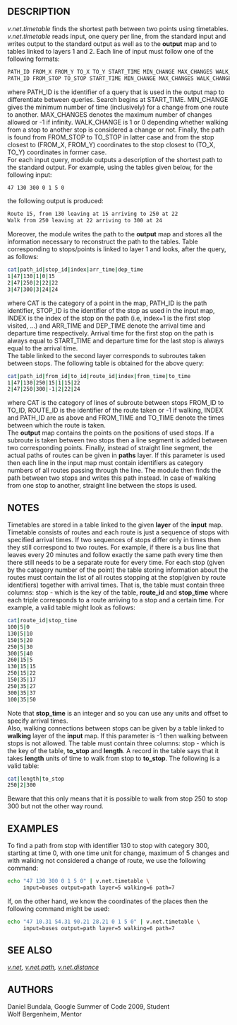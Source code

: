## DESCRIPTION

*v.net.timetable* finds the shortest path between two points using
timetables. *v.net.timetable* reads input, one query per line, from the
standard input and writes output to the standard output as well as to
the **output** map and to tables linked to layers 1 and 2. Each line of
input must follow one of the following formats:

```sh
PATH_ID FROM_X FROM_Y TO_X TO_Y START_TIME MIN_CHANGE MAX_CHANGES WALK_CHANGE
PATH_ID FROM_STOP TO_STOP START_TIME MIN_CHANGE MAX_CHANGES WALK_CHANGE
```

where PATH_ID is the identifier of a query that is used in the output
map to differentiate between queries. Search begins at START_TIME.
MIN_CHANGE gives the minimum number of time (inclusively) for a change
from one route to another. MAX_CHANGES denotes the maximum number of
changes allowed or -1 if infinity. WALK_CHANGE is 1 or 0 depending
whether walking from a stop to another stop is considered a change or
not. Finally, the path is found from FROM_STOP to TO_STOP in latter case
and from the stop closest to (FROM_X, FROM_Y) coordinates to the stop
closest to (TO_X, TO_Y) coordinates in former case.  
For each input query, module outputs a description of the shortest path
to the standard output. For example, using the tables given below, for
the following input:

```sh
47 130 300 0 1 5 0
```

the following output is produced:

```sh
Route 15, from 130 leaving at 15 arriving to 250 at 22
Walk from 250 leaving at 22 arriving to 300 at 24
```

Moreover, the module writes the path to the **output** map and stores
all the information necessary to reconstruct the path to the tables.
Table corresponding to stops/points is linked to layer 1 and looks,
after the query, as follows:

```sh
cat|path_id|stop_id|index|arr_time|dep_time
1|47|130|1|0|15
2|47|250|2|22|22
3|47|300|3|24|24
```

where CAT is the category of a point in the map, PATH_ID is the path
identifier, STOP_ID is the identifier of the stop as used in the input
map, INDEX is the index of the stop on the path (i.e, index=1 is the
first stop visited, ...) and ARR_TIME and DEP_TIME denote the arrival
time and departure time respectively. Arrival time for the first stop on
the path is always equal to START_TIME and departure time for the last
stop is always equal to the arrival time.  
The table linked to the second layer corresponds to subroutes taken
between stops. The following table is obtained for the above query:

```sh
cat|path_id|from_id|to_id|route_id|index|from_time|to_time
1|47|130|250|15|1|15|22
2|47|250|300|-1|2|22|24
```

where CAT is the category of lines of subroute between stops FROM_ID to
TO_ID, ROUTE_ID is the identifier of the route taken or -1 if walking,
INDEX and PATH_ID are as above and FROM_TIME and TO_TIME denote the
times between which the route is taken.  
The **output** map contains the points on the positions of used stops.
If a subroute is taken between two stops then a line segment is added
between two corresponding points. Finally, instead of straight line
segment, the actual paths of routes can be given in **paths** layer. If
this parameter is used then each line in the input map must contain
identifiers as category numbers of all routes passing through the line.
The module then finds the path between two stops and writes this path
instead. In case of walking from one stop to another, straight line
between the stops is used.

## NOTES

Timetables are stored in a table linked to the given **layer** of the
**input** map. Timetable consists of routes and each route is just a
sequence of stops with specified arrival times. If two sequences of
stops differ only in times then they still correspond to two routes. For
example, if there is a bus line that leaves every 20 minutes and follow
exactly the same path every time then there still needs to be a separate
route for every time. For each stop (given by the category number of the
point) the table storing information about the routes must contain the
list of all routes stopping at the stop(given by route identifiers)
together with arrival times. That is, the table must contain three
columns: stop - which is the key of the table, **route_id** and
**stop_time** where each triple corresponds to a route arriving to a
stop and a certain time. For example, a valid table might look as
follows:

```sh
cat|route_id|stop_time
100|5|0
130|5|10
150|5|20
250|5|30
300|5|40
260|15|5
130|15|15
250|15|22
150|35|17
250|35|27
300|35|37
100|35|50
```

Note that **stop_time** is an integer and so you can use any units and
offset to specify arrival times.  
Also, walking connections between stops can be given by a table linked
to **walking** layer of the **input** map. If this parameter is -1 then
walking between stops is not allowed. The table must contain three
columns: stop - which is the key of the table, **to_stop** and
**length**. A record in the table says that it takes **length** units of
time to walk from stop to **to_stop**. The following is a valid table:

```sh
cat|length|to_stop
250|2|300
```

Beware that this only means that it is possible to walk from stop 250 to
stop 300 but not the other way round.

## EXAMPLES

To find a path from stop with identifier 130 to stop with category 300,
starting at time 0, with one time unit for change, maximum of 5 changes
and with walking not considered a change of route, we use the following
command:

```sh
echo "47 130 300 0 1 5 0" | v.net.timetable \
     input=buses output=path layer=5 walking=6 path=7
```

If, on the other hand, we know the coordinates of the places then the
following command might be used:

```sh
echo "47 10.31 54.31 90.21 28.21 0 1 5 0" | v.net.timetable \
     input=buses output=path layer=5 walking=6 path=7
```

## SEE ALSO

*[v.net](v.net.md), [v.net.path](v.net.path.md),
[v.net.distance](v.net.distance.md)*

## AUTHORS

Daniel Bundala, Google Summer of Code 2009, Student  
Wolf Bergenheim, Mentor
